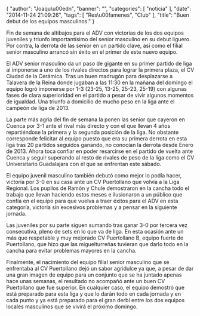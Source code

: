 {
  "author": "Joaqu\u00edn", 
  "banner": "", 
  "categories": [
    "noticia"
  ], 
  "date": "2014-11-24 21:09:26", 
  "tags": [
    "Res\u00famenes", 
    "Club"
  ], 
  "title": "Buen debut de los equipos masculinos."
}

Fin de semana de altibajos para el ADV con victorias de los dos equipos juveniles y triunfo importantísimo del senior masculino en su debut liguero. Por contra, la derrota de las senior en un partido clave, así como el filial senior masculino arrancó sin éxito en el primer de este nuevo equipo.

El ADV senior masculino da un paso de gigante en su primer partido de liga al imponerse a uno de los rivales directos para lograr la primera plaza, el CV Ciudad de la Cerámica. Tras un buen madrugón para desplazarse a Talavera de la Reina donde jugaban a las 11:30 en la mañana del domingo el equipo logró imponerse por 1-3 (23-25, 13-25, 25-23, 25-19) con algunas fases de clara superioridad en el partido a pesar de vivir algunos momentos de igualdad. Una triunfo a domicilio de mucho peso en la liga ante el campeón de liga de 2013.

La parte más agria del fin de semana la ponen las senior que cayeron en Cuenca por 3-1 ante el rival más directo y con el que llevan 4 años repartiéndose la primera y la segunda posición de la liga. No obstante corresponde felicitar al equipo puesto que era su primera derrota en esta liga tras 20 partidos seguidos ganando, no conocían la derrota desde Enero de 2013. Ahora toca confiar en poder resarcirse en el partido de vuelta ante Cuenca y seguir superando al resto de rivales de peso de la liga como el CV Universitario Guadalajara con el que se enfrentan este sábado.

El equipo juvenil masculino también debutó como mejor lo podía hacer, victoria por 3-0 en su casa ante un CV Puertollano que volvía a la Liga Regional. Los pupilos de Ramón y Chule demostraron en la cancha todo el trabajo que llevan haciendo estos meses e ilusionaron a un público que confía en el equipo para que vuelva a traer éxitos para el ADV en esta categoría, victoria sin excesivos problemas y a pensar en la siguiente jornada.

Las juveniles por su parte siguen sumando tras ganar 3-0 por tercera vez consecutiva, pleno de sets en lo que va de liga. En esta ocasión ante un más que respetable y muy mejorado CV Puertollano B, equipo fuerte de Puertollano, que hizo que las miguelturreñas tuvieran que darlo todo en la cancha para evitar problemas mayores en la cancha. 

Finalmente, el nacimiento del equipo filial senior masculino que se enfrentaba al CV Puertollano dejó un sabor agridulce ya que, a pesar de dar una gran imagen de equipo para un conjunto que se ha juntado apenas hace unas semanas, el resultado no acompañó ante un buen CV Puertollano que fue superior. En cualquier caso, el equipo demostró que está preparado para esta liga y que lo darán todo en cada jornada y en cada punto y ya está preparado para el gran derbi entre los dos equipos locales masculinos que se vivirá el próximo domingo.



